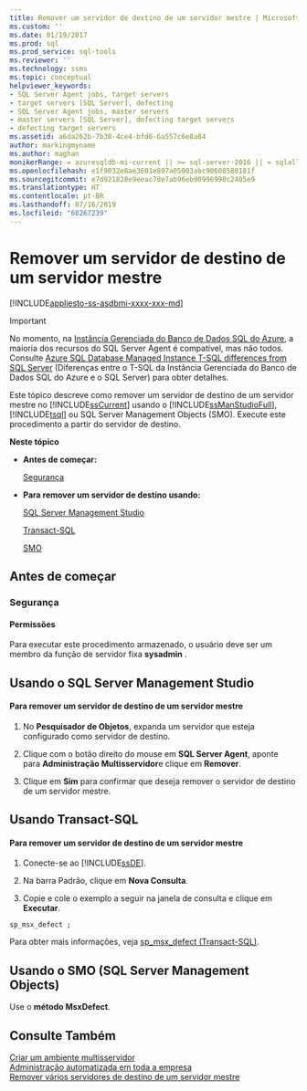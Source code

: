 ```yaml
---
title: Remover um servidor de destino de um servidor mestre | Microsoft Docs
ms.custom: ''
ms.date: 01/19/2017
ms.prod: sql
ms.prod_service: sql-tools
ms.reviewer: ''
ms.technology: ssms
ms.topic: conceptual
helpviewer_keywords:
- SQL Server Agent jobs, target servers
- target servers [SQL Server], defecting
- SQL Server Agent jobs, master servers
- master servers [SQL Server], defecting target servers
- defecting target servers
ms.assetid: a6da262b-7b38-4ce4-bfd6-6a557c6e8a84
author: markingmyname
ms.author: maghan
monikerRange: = azuresqldb-mi-current || >= sql-server-2016 || = sqlallproducts-allversions
ms.openlocfilehash: e1f9032e8ae3601e897a05003abc90608580181f
ms.sourcegitcommit: e7d921828e9eeac78e7ab96eb90996990c2405e9
ms.translationtype: HT
ms.contentlocale: pt-BR
ms.lasthandoff: 07/16/2019
ms.locfileid: "68267239"
---
```

# <a name="defect-a-target-server-from-a-master-server"></a>Remover um servidor de destino de um servidor mestre
[!INCLUDE[appliesto-ss-asdbmi-xxxx-xxx-md](../../includes/appliesto-ss-asdbmi-xxxx-xxx-md.md)]

> [!IMPORTANT]  
> No momento, na [Instância Gerenciada do Banco de Dados SQL do Azure](https://docs.microsoft.com/azure/sql-database/sql-database-managed-instance), a maioria dos recursos do SQL Server Agent é compatível, mas não todos. Consulte [Azure SQL Database Managed Instance T-SQL differences from SQL Server](https://docs.microsoft.com/azure/sql-database/sql-database-managed-instance-transact-sql-information#sql-server-agent) (Diferenças entre o T-SQL da Instância Gerenciada do Banco de Dados SQL do Azure e o SQL Server) para obter detalhes.

Este tópico descreve como remover um servidor de destino de um servidor mestre no [!INCLUDE[ssCurrent](../../includes/sscurrent-md.md)] usando o [!INCLUDE[ssManStudioFull](../../includes/ssmanstudiofull-md.md)], [!INCLUDE[tsql](../../includes/tsql-md.md)] ou SQL Server Management Objects (SMO). Execute este procedimento a partir do servidor de destino.  
  
**Neste tópico**  
  
-   **Antes de começar:**  
  
    [Segurança](#Security)  
  
-   **Para remover um servidor de destino usando:**  
  
    [SQL Server Management Studio](#SSMSProcedure)  
  
    [Transact-SQL](#TsqlProcedure)  
  
    [SMO](#PowerShellProcedure)  
  
## <a name="BeforeYouBegin"></a>Antes de começar  
  
### <a name="Security"></a>Segurança  
  
#### <a name="Permissions"></a>Permissões  
Para executar este procedimento armazenado, o usuário deve ser um membro da função de servidor fixa **sysadmin** .  
  
## <a name="SSMSProcedure"></a>Usando o SQL Server Management Studio  
  
#### <a name="to-defect-a-target-server-from-a-master-server"></a>Para remover um servidor de destino de um servidor mestre  
  
1.  No **Pesquisador de Objetos**, expanda um servidor que esteja configurado como servidor de destino.  
  
2.  Clique com o botão direito do mouse em **SQL Server Agent**, aponte para **Administração Multisservidor**e clique em **Remover**.  
  
3.  Clique em **Sim** para confirmar que deseja remover o servidor de destino de um servidor mestre.  
  
## <a name="TsqlProcedure"></a>Usando Transact-SQL  
  
#### <a name="to-defect-a-target-server-from-a-master-server"></a>Para remover um servidor de destino de um servidor mestre  
  
1.  Conecte-se ao [!INCLUDE[ssDE](../../includes/ssde_md.md)].  
  
2.  Na barra Padrão, clique em **Nova Consulta**.  
  
3.  Copie e cole o exemplo a seguir na janela de consulta e clique em **Executar**.  
  
```  
sp_msx_defect ;  
```  
  
Para obter mais informações, veja [sp_msx_defect (Transact-SQL)](https://msdn.microsoft.com/0dfd963a-3bc5-4b58-94f7-aec976da2883).  
  
## <a name="PowerShellProcedure"></a>Usando o SMO (SQL Server Management Objects)  
Use o **método MsxDefect**.  
  
## <a name="see-also"></a>Consulte Também  
[Criar um ambiente multisservidor](../../ssms/agent/create-a-multiserver-environment.md)  
[Administração automatizada em toda a empresa](../../ssms/agent/automated-administration-across-an-enterprise.md)  
[Remover vários servidores de destino de um servidor mestre](../../ssms/agent/defect-multiple-target-servers-from-a-master-server.md)  
  
